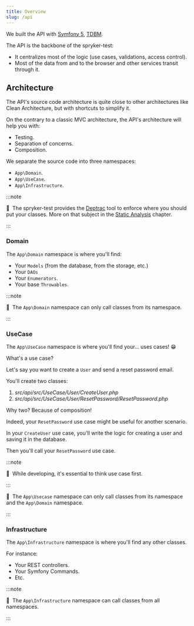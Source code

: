 ```yaml
---
title: Overview
slug: /api
---
```


We built the API with [Symfony 5](https://symfony.com/), [TDBM](https://github.com/thecodingmachine/tdbm).

The API is the backbone of the spryker-test:

* It centralizes most of the logic (use cases, validations, access control).
* Most of the data from and to the browser and other services transit through it.

## Architecture

The API's source code architecture is quite close to other architectures like Clean Architecture, but with shortcuts
to simplify it.

On the contrary to a classic MVC architecture, the API's architecture will help you with:

* Testing.
* Separation of concerns.
* Composition.

We separate the source code into three namespaces:

* `App\Domain`.
* `App\UseCase`.
* `App\Infrastructure`.

:::note

📣&nbsp;&nbsp;The spryker-test provides the [Deptrac](https://github.com/sensiolabs-de/deptrac) tool to enforce where you
should put your classes. More on that subject in the [Static Analysis](/docs/static-analysis/api) chapter.

:::

### Domain

The `App\Domain` namespace is where you'll find:

* Your `Models` (from the database, from the storage, etc.)
* Your `DAOs`
* Your `Enumerators`.
* Your base `Throwables`.

:::note

📣&nbsp;&nbsp;The `App\Domain` namespace can only call classes from its namespace.

:::

### UseCase

The `App\UseCase` namespace is where you'll find your... uses cases! 😁

What's a use case?

Let's say you want to create a `User` and send a reset password email.

You'll create two classes:

1. *src/api/src/UseCase/User/CreateUser.php*
2. *src/api/src/UseCase/User/ResetPassword/ResetPassword.php*

Why two? Because of composition!

Indeed, your `ResetPassword` use case might be useful for another scenario.

In your `CreateUser` use case, you'll write the logic for creating a user and saving it in the database.

Then you'll call your `ResetPassword` use case.

:::note

📣&nbsp;&nbsp;While developing, it's essential to think use case first.

:::

📣&nbsp;&nbsp;The `App\Usecase` namespace can only call classes from its namespace and the `App\Domain` namespace.

:::

### Infrastructure

The `App\Infrastructure` namespace is where you'll find any other classes.

For instance:

* Your REST controllers.
* Your Symfony Commands.
* Etc.

:::note

📣&nbsp;&nbsp;The `App\Infrastructure` namespace can call classes from all namespaces.

:::